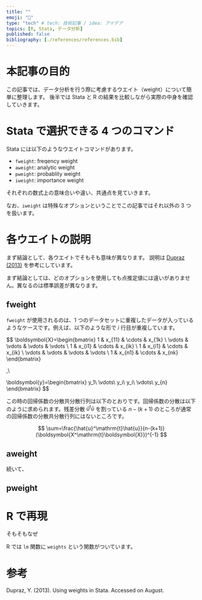 ```yaml
---
title: ""
emoji: "🔖"
type: "tech" # tech: 技術記事 / idea: アイデア
topics: [R, Stata, データ分析]
published: false
bibliography: [./references/references.bib]
---
```


# 本記事の目的

この記事では、データ分析を行う際に考慮するウエイト（weight）について簡単に整理します。
後半では Stata と R の結果を比較しながら実際の中身を確認していきます。

# Stata で選択できる 4 つのコマンド

Stata には以下のようなウエイトコマンドがあります。

-   `fweight`: freqency weight
-   `aweight`: analytic weight
-   `pweight`: probablity weight
-   `iweight`: importance weight

それぞれの数式上の意味合いや違い、共通点を見ていきます。

なお、`iweight` は特殊なオプションということでこの記事ではそれ以外の 3 つを扱います。

# 各ウエイトの説明

まず結論として、各ウエイトでそもそも意味が異なります。
説明は [Dupraz (2013)](https://www.parisschoolofeconomics.eu/docs/dupraz-yannick/using-weights-in-stata(1).pdf) を参考にしています。

まず結論としては、どのオプションを使用しても点推定値には違いがありません。異なるのは標準誤差が異なります。

## fweight 

`fweight` が使用されるのは、1 つのデータセットに重複したデータが入っているようなケースです。例えば、以下のような形で $i$ 行目が重複しています。

$$
\boldsymbol{X}=\begin{bmatrix}
1 & x_{11} & \cdots & x_{1k} \\
\vdots & \vdots & \vdots & \vdots \\
1 & x_{i1} & \cdots & x_{ik} \\
1 & x_{i1} & \cdots & x_{ik} \\
\vdots & \vdots & \vdots & \vdots \\
1 & x_{n1} & \cdots & x_{nk}
\end{bmatrix}

,\ 

\boldsymbol{y}=\begin{bmatrix}
y_1\\
\vdots\\
y_i\\
y_i\\
\vdots\\
y_{n}
\end{bmatrix}
$$

この時の回帰係数の分散共分散行列は以下のとおりです。回帰係数の分散は以下のように求められます。残差分散 $\hat{u}^\mathrm{t}\hat{u}$ を割っている $n-(k+1)$ のところが通常の回帰係数の分散共分散行列にはないところです。

$$
\sum=\frac{\hat{u}^\mathrm{t}\hat{u}}{n-(k+1)}(\boldsymbol{X^\mathrm{t}\boldsymbol{X}})^{-1}
$$

## aweight

続いて、


## pweight


# R で再現

そもそもなぜ


R では `lm` 関数に `weights` という関数がついています。

# 参考

Dupraz, Y. (2013). Using weights in Stata. Accessed on August.
